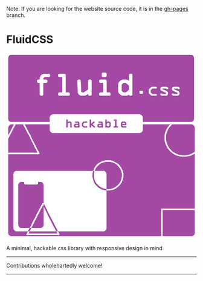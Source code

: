 Note: If you are looking for the website source code, it is in the [gh-pages](https://github.com/nikhilmwarrier/fluidcss/blob/gh-pages/) branch.

# FluidCSS
![FluidCSS_banner](https://raw.githubusercontent.com/nikhilmwarrier/fluidcss/gh-pages/res/fluidcss.png)

A minimal, hackable css library with responsive design in mind.
***
Contributions wholehartedly welcome!
***
